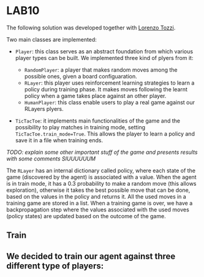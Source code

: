 # LAB10

The following solution was developed together with [Lorenzo Tozzi](https://github.com/anubis09/Computational-Intelligence).

Two main classes are implemented:
- `Player`: this class serves as an abstract foundation from which various player types can be built. We implemented three kind of plyers from it:
  - ```RandomPlayer```: a player that makes random moves among the possible ones, given a board configuaration.
  - ```RLayer```: this player uses reinforcement learning strategies to learn a policy during training phase. It makes moves following the learnt policy when a game takes place against an other player.
  - ```HumanPlayer```: this class enable users to play a real game against our RLayers plyers.

- ```TicTacToe```: it implements main functionalities of the game and the possibility to play matches in training mode, setting ```TicTacToe.train_mode=True```. This allows the player to learn a policy and save it in a file when training ends.

*TODO: explain some other important stuff of the game and presents results with some comments SIUUUUUUM*

The ```RLayer``` has an internal dictionary called policy, where each state of the game (discovered by the agent) is associated with a value. 
When the agent is in train mode, it has a 0.3 probability to make a random move (this allows exploration), otherwise it takes the best possible move that can be done, based on the values in the policy and returns it. 
All the used moves in a training game are stored in a list.
When a training game is over, we have a backpropagation step where the values associated with the used moves (policy states) are updated based on the outcome of the game.

## Train

We decided to train our agent against three different type of players:
- 
